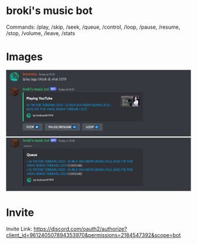 # broki's music bot

Commands: /play, /skip, /seek, /queue, /control, /loop, /pause, /resume, /stop, /volume, /leave, /stats

# Images

![Img](/img/img.png)
![Img](/img/img_1.png)

# Invite

Invite Link: https://discord.com/oauth2/authorize?client_id=961240507894353970&permissions=2184547392&scope=bot
